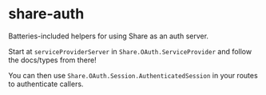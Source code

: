 # share-auth

Batteries-included helpers for using Share as an auth server.

Start at `serviceProviderServer` in `Share.OAuth.ServiceProvider` and follow
the docs/types from there!

You can then use `Share.OAuth.Session.AuthenticatedSession` in your routes to authenticate callers.
